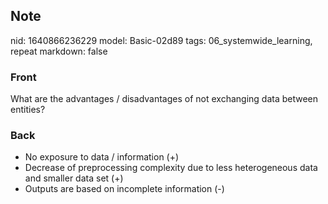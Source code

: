 ## Note
nid: 1640866236229
model: Basic-02d89
tags: 06_systemwide_learning, repeat
markdown: false

### Front
What are the advantages / disadvantages of not exchanging data between entities?

### Back
<ul><li>No exposure to data / information (+)</li><li>Decrease of preprocessing complexity due to less heterogeneous data and smaller data set (+)</li><li>Outputs are based on incomplete information (-)</li></ul>
